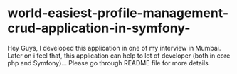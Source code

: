 # world-easiest-profile-management-crud-application-in-symfony-
Hey Guys, I developed this application in one of my interview in Mumbai. Later on i feel that, this application can help to lot of developer (both in core php and Symfony)... Please go through README file for more details
